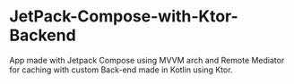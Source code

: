 # JetPack-Compose-with-Ktor-Backend
App made with Jetpack Compose using MVVM arch and Remote Mediator for caching with custom Back-end made in Kotlin using Ktor.

